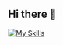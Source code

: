 ## Hi there 👋
[![My Skills](https://skillicons.dev/icons?i=js,html,css,react,git,cpp,python,godot,flutter)](https://skillicons.dev)
<!--
**GabrielValeze/GabrielValeze** is a ✨ _special_ ✨ repository because its `README.md` (this file) appears on your GitHub profile.

Here are some ideas to get you started:

- 🔭 I’m currently working on ...
- 🌱 I’m currently learning ...
- 👯 I’m looking to collaborate on ...
- 🤔 I’m looking for help with ...
- 💬 Ask me about ...
- 📫 How to reach me: ...
- 😄 Pronouns: ...
- ⚡ Fun fact: ...
-->
